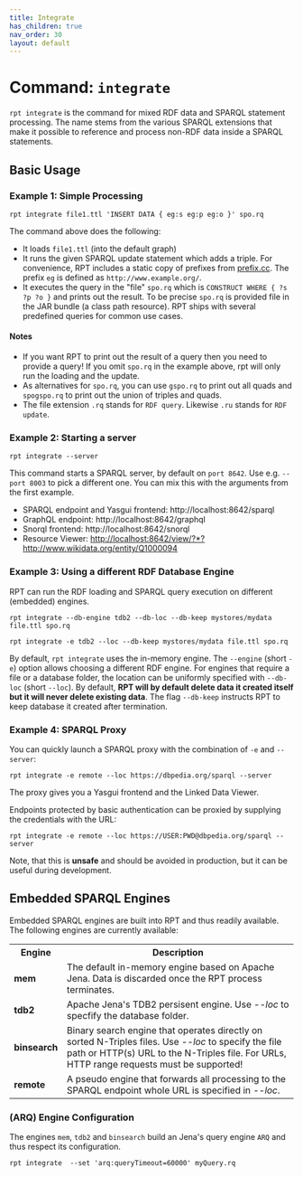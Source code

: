 ```yaml
---
title: Integrate
has_children: true
nav_order: 30
layout: default
---
```




# Command: `integrate`

`rpt integrate` is the command for mixed RDF data and SPARQL statement processing. The name stems from the various SPARQL extensions that make it possible to reference and process non-RDF data inside a SPARQL statements.



## Basic Usage

### Example 1: Simple Processing

`rpt integrate file1.ttl 'INSERT DATA { eg:s eg:p eg:o }' spo.rq`  

The command above does the following:

* It loads `file1.ttl` (into the default graph)
* It runs the given SPARQL update statement which adds a triple. For convenience, RPT includes a static copy of prefixes from [prefix.cc](https://prefix.cc). The prefix `eg` is defined as `http://www.example.org/`.
* It executes the query in the "file" `spo.rq` which is `CONSTRUCT WHERE { ?s ?p ?o }` and prints out the result. To be precise `spo.rq` is provided file in the JAR bundle (a class path resource). RPT ships with several predefined queries for common use cases.



#### Notes

* If you want RPT to print out the result of a query then you need to provide a query! If you omit `spo.rq` in the example above, rpt will only run the loading and the update.
* As alternatives for `spo.rq`, you can use `gspo.rq` to print out all quads and `spogspo.rq` to print out the union of triples and quads.
* The file extension `.rq` stands for `RDF query`. Likewise `.ru` stands for `RDF update`.



### Example 2: Starting a server

`rpt integrate --server`

This command starts a SPARQL server, by default on `port 8642`. Use e.g. `--port 8003` to pick a different one. You can mix this with the arguments from the first example.



* SPARQL endpoint and Yasgui frontend: http://localhost:8642/sparql
* GraphQL endpoint: http://localhost:8642/graphql
* Snorql frontend: http://localhost:8642/snorql
* Resource Viewer: <a href="http://localhost:8642/view/?*?http://www.wikidata.org/entity/Q1000094">http://localhost:8642/view/?*?http://www.wikidata.org/entity/Q1000094</a>



### Example 3: Using a different RDF Database Engine

RPT can run the RDF loading and SPARQL query execution on different (embedded) engines.

`rpt integrate --db-engine tdb2 --db-loc --db-keep mystores/mydata file.ttl spo.rq`

`rpt integrate -e tdb2 --loc --db-keep mystores/mydata file.ttl spo.rq`

By default, `rpt integrate` uses the in-memory engine. The `--engine` (short `-e`) option allows choosing a different RDF engine. For engines that require a file or a database folder, the location can be uniformly specified with `--db-loc` (short `--loc`). By default, **RPT will by default delete data it created itself but it will never delete existing data**. The flag `--db-keep` instructs RPT to keep database it created after termination.



### Example 4: SPARQL Proxy

You can quickly launch a SPARQL proxy with the combination of `-e` and `--server`:

`rpt integrate -e remote --loc https://dbpedia.org/sparql --server`

The proxy gives you a Yasgui frontend and the Linked Data Viewer.

Endpoints protected by basic authentication can be proxied by supplying the credentials with the URL:

`rpt integrate -e remote --loc https://USER:PWD@dbpedia.org/sparql --server`

Note, that this is **unsafe** and should be avoided in production, but it can be useful during development.



## Embedded SPARQL Engines

Embedded SPARQL engines are built into RPT and thus readily available. The following engines are currently available:

<table>
    <tr><th>Engine</th><th>Description</tr>
    <tr><td><b>mem</b></td><td>The default in-memory engine based on Apache Jena. Data is discarded once the RPT process terminates.</td></tr>
    <tr><td><b>tdb2</b></td><td>Apache Jena's TDB2 persisent engine. Use <i>--loc</i> to specfify the database folder.</td></tr>
    <tr><td><b>binsearch</b></td><td>Binary search engine that operates directly on sorted N-Triples files. Use <i>--loc</i> to specify the file path or HTTP(s) URL to the N-Triples file. For URLs, HTTP range requests must be supported!</td></tr>
    <tr><td><b>remote</b></td><td>A pseudo engine that forwards all processing to the SPARQL endpoint whole URL is specified in <i>--loc</i>.</td></tr>
</table>



### (ARQ) Engine Configuration

The engines `mem`, `tdb2` and `binsearch` build an Jena's query engine `ARQ` and thus respect its configuration.



`rpt integrate  --set 'arq:queryTimeout=60000' myQuery.rq`

### 



